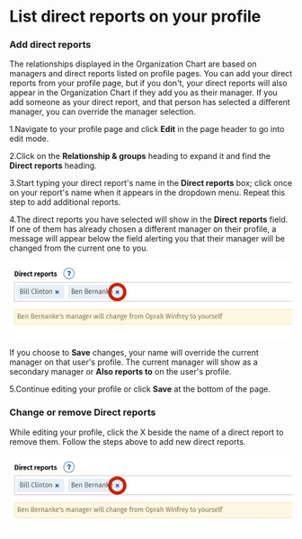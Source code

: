 # List direct reports on your profile



### Add direct reports

The relationships displayed in the Organization Chart are based on managers and direct reports listed on profile pages. You can add your direct reports from your profile page, but if you don't, your direct reports will also appear in the Organization Chart if they add you as their manager. If you add someone as your direct report, and that person has selected a different manager, you can override the manager selection.  
 

1.Navigate to your profile page and click **Edit** in the page header to go into edit mode.

2.Click on the **Relationship & groups** heading to expand it and find the **Direct reports** heading.

3.Start typing your direct report's name in the **Direct reports** box; click once on your report's name when it appears in the dropdown menu. Repeat this step to add additional reports.

4.The direct reports you have selected will show in the **Direct** **reports** field. If one of them has already chosen a different manager on their profile, a message will appear below the field alerting you that their manager will be changed from the current one to you.  
  


![](../../.gitbook/assets/1%20%2867%29.jpg)



If you choose to **Save** changes, your name will override the current manager on that user's profile. The current manager will show as a secondary manager or **Also reports to** on the user's profile.

5.Continue editing your profile or click **Save** at the bottom of the page.

### Change or remove Direct reports

While editing your profile, click the X beside the name of a direct report to remove them. Follow the steps above to add new direct reports.

![](../../.gitbook/assets/1%20%2873%29.jpg)

